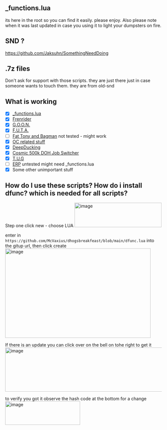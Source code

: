 ## _functions.lua
its here in the root so you can find it easily.
please enjoy.
Also please note when it was last updated in case you using it to light your dumpsters on fire.

## SND ?
https://github.com/Jaksuhn/SomethingNeedDoing

## .7z files
Don't ask for support with those scripts.  they are just there just in case someone wants to touch them. they are from old-snd

## What is working
 - [x] [_functions.lua](https://github.com/McVaxius/dhogsbreakfeast/blob/main/dfunc.lua)
 - [x] [Frenrider](https://github.com/McVaxius/dhogsbreakfeast/tree/main/Dungeons%20and%20Multiboxing/frenrider)
 - [x] [G.O.O.N.](https://github.com/McVaxius/dhogsbreakfeast/tree/main/Dungeons%20and%20Multiboxing/G.O.O.N)
 - [x] [F.U.T.A.](https://github.com/McVaxius/dhogsbreakfeast/tree/main/AutoRetainer%20Companions/F.U.T.A)
 - [ ] [Fat Tony and Bagman](https://github.com/McVaxius/dhogsbreakfeast/tree/main/AutoRetainer%20Companions/Fat%20Tony) not tested - might work
 - [x] [OC related stuff](https://github.com/McVaxius/dhogsbreakfeast/tree/main/Dungeons%20and%20Multiboxing/OC)
 - [x] [DeepDucking](https://github.com/McVaxius/dhogsbreakfeast/tree/main/Dungeons%20and%20Multiboxing/Deep%20Ducking)
 - [x] [Cosmic 500k DOH Job Switcher](https://raw.githubusercontent.com/McVaxius/dhogsbreakfeast/refs/heads/main/Gathering/cosmic500k_McVaxius.lua)
 - [x] [T.U.G](https://github.com/McVaxius/dhogsbreakfeast/tree/main/T.U.G.%C2%A0)
 - [ ] [ERP](https://github.com/McVaxius/dhogsbreakfeast/tree/main/ERP) untested might need _functions.lua
 - [x] Some other unimportant stuff

## How do I use these scripts? How do i install dfunc? which is needed for all scripts?

Step one click new - choose LUA
<img width="280" height="79" alt="image" src="https://github.com/user-attachments/assets/a5ac27d6-e178-46db-a382-e55570918d16" />

enter in ```https://github.com/McVaxius/dhogsbreakfeast/blob/main/dfunc.lua``` into the gitup url, then click create
<img width="468" height="288" alt="image" src="https://github.com/user-attachments/assets/4a3cae07-3632-41fe-9b6b-d21608596138" />

If there is an update you can click over on the bell on tohe right to get it
<img width="571" height="142" alt="image" src="https://github.com/user-attachments/assets/1c4372bc-8bb1-438f-89dd-7cc5a784e2ef" />

to verify you got it observe the hash code at the bottom for a change
<img width="241" height="76" alt="image" src="https://github.com/user-attachments/assets/37dfb0e9-21c6-428a-952c-664372cbe301" />
